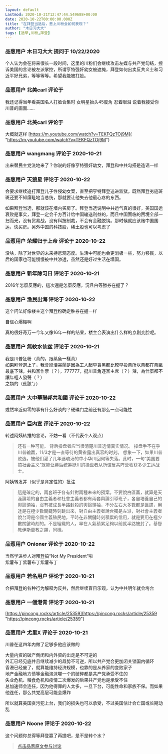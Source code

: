 ```yaml
---
layout: default
Lastmod: 2020-10-21T12:47:44.549688+00:00
date: 2020-10-22T00:00:00.000Z
title: "在拜登当选后，葱上川粉会如何表现？"
author: "木日习大大"
tags: [选举,川粉,拜登]
---
```



### 品葱用户 **木日习大大** 提问于 10/22/2020
    
个人认为会在将来很长一段时间，这里的川粉们会继续攻击左媒与共产党勾结，控诉美国的言论被左派掌控，所谓亨特强奸幼女被遮掩，拜登如何出卖反共义士和习近平好兄弟，等等等等。希望我能被打脸。
    
                

### 品葱用户 **北美carl** 评论于 
        
我还记得当年看美国名人打脸合集时 女明星抬头45度角 忍着眼泪 说着我接受你川普的画面……
        
                

### 品葱用户 **北美carl** 评论于 
        
大概就这样 [https://m.youtube.com/watch?v=TEKFQzTOj9M]( "https://m.youtube.com/watch?v=TEKFQzTOj9M")
        
                

### 品葱用户 **wangmang** 评论于 2020-10-21
        
出来替民主党洗地来了？你说的好像亨特强奸幼女，拜登和中共勾搭是造谣一样
        
                

### 品葱用户 **天狼星** 评论于 2020-10-22
        
会要求继续追打拜登儿子性侵幼女案，直至把亨特拜登送进监狱。既然拜登劣迹斑斑还要不知廉耻地当总统，那就要让他失去他最心疼的东西。  
  
  
如果拜登当选，那就该在墙内买房了。拜登当选说明中共运气真的很好，美国国运衰败是事实，拜登一定会千方百计给中国输送利益的，而且中国面临的困境全部一扫而光，没有贸易战，没有科技制裁，不会有金融脱钩。那时候就应该赌中国国运，快买房。另外中国的科技股，稀土股也可以考虑了
        
                

### 品葱用户 **荣耀归于上帝** 评论于 2020-10-22
        
没啥，除了对世界的未来持悲观态度。生活中可能也会更消极一些，努力移民，以后的国家也可能慢慢被中共渗透，虽然还是好过生活在墙国。
        
                

### 品葱用户 **新年除习日** 评论于 2020-10-21
        
2016年怎麼反應的，這次還是怎麼反應。況且白等勝券在握了？
        
                

### 品葱用户 **渔民出海** 评论于 2020-10-22
        
这个问法好像楼主这个拜登粉确定胜券在握一样  
  
自信心爆棚啊  
  
  
真的很好奇万一今年又像16年一样的结果，楼主会表演出什么样的京剧变脸呢。
        
                

### 品葱用户 **無紋水仙盆** 评论于 2020-10-21
        
我是川普狂粉（真的，跟蒸魚一樣真）  
如果拜登選上了，我會崩潰哭鬧是因為工人起早貪黑都比較早投票所以票都在票匭最底下辣，共和黨作票（？），777777，挺川普角逐黨主席（？）辣，為什麼都不讓年輕人發聲（？）  
之類的（應該ㄅ）
        
                

### 品葱用户 **大中華聯邦共和國** 评论于 2020-10-22
        
或然率近似零的事有什么好谈的？硬碟门之前还有那么一点可能性
        
                

### 品葱用户 **巨内宣** 评论于 2020-10-22
        
转述阿姨转推的言论，不妨一看（不代表个人观点）  
  

> 还有一种可能。 背后操盘者应当很清楚川普选情真实情况。 操盘手不在乎川普输赢，11/3才是一直等待的黄雀露出真容的时刻。 想象一下，如果川普败选，被他们灌了几年迷魂汤的中小华川回何等失落。此时，一句“美国要搞社会主义”就能让幕后统筹挺川的操盘者从所谓反共阵营收获多少工运战士。

  
  
阿姨转发并（似乎是肯定性的）批注  
  

> 這是確定的，兩套班子各有針對兩種未來的預案。不要說白區黨，就算是天涯論壇的自由主義者和社會主義者都有兩套輿論引導班子，各自培養自己的輿論領袖，沒有被成長半路封殺的輿論領袖，不分左右大多數都是匪諜，用途是在極少數關鍵時刻跳出來，對自由主義者說台獨是左派，對社會主義者說台灣是帝國主義殖民地，平時在非關鍵時刻積累的信用，就是要用在極少數關鍵時刻的。不是組織的人，早在人氣積累足夠以前就半路被封了。基督教伊斯蘭教之類，同樣。
        
                

### 品葱用户 **Onioner** 评论于 2020-10-22
        
当然学进步人对拜登搞“Not My President”啦  
紫薯布丁紫薯布丁紫薯布丁
        
                

### 品葱用户 **若名用户** 评论于 2020-10-21
        
会把拜登的各种行为解释为反共，然后继续盲目乐观，认为中共明年就会垮台
        
                

### 品葱用户 **一個港青** 评论于 2020-10-21
        
[https://pincong.rocks/article/25359](https://pincong.rocks/article/25359 "https://pincong.rocks/article/25359")
        
                

### 品葱用户 **尤里X** 评论于 2020-10-21
        
川普在这四年内做了足够多他应该做的  
  
大量内资的破产倒闭和内外资的出走是不可逆的  
外汇已经见底并且继续减少的趋势不可逆，所以共产党会更加闭关锁国内循环  
香港已经废了，就算能维持经济规模，也靠的是从养家的变败家子  
地产金融地方债等金融泡沫哪一个的破碎都是共产党承受不住的  
失业危机、粮食危机和疫情二次爆发的后果共产党也是承受不住  
总加速师会连任，因为他得罪的人太多，一旦下台，可能性命和家族不保。而如果他连任，那么共党高层可能会爆炸  
  
所以就算美国贪污犯上台，我们的损失也可以承受，不过美国估计会亡国或长期动乱
        
                

### 品葱用户 **Noone** 评论于 2020-10-22
        
这个问题你总得等拜登赢了再提吧，是不是转个水？
        
                





> [点击品葱原文参与讨论](https://pincong.rocks/question/32496)

